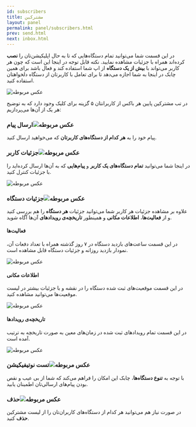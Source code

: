 ```yaml
---
id: subscribers
title: مشترکین
layout: panel
permalink: panel/subscribers.html
prev: send.html
next: inbox.html
---
```


در این قسمت شما می‌توانید تمام دستگاه‌هایی که تا به حال اپلیکیشن‌تان را **نصب** کرده‌اند همراه با جزئیات مشاهده نمایید. نکته قابل توجه در اینجا این است که چون هر کاربر می‌تواند با **بیش از یک دستگاه** از اپ شما استفاده کند و فعال باشد برای همین چابک در اینجا به شما اجازه می‌دهد تا برای تعامل با کاربرتان از دستگاه دلخواهتان استفاده کنید. 

![عکس مربوطه](http://uupload.ir/files/eylg_subscriber.png)

در تب مشترکین پایین هر باکس از کاربرانتان ۵ گزینه برای کلیک وجود دارد که به توضیح هر یک از آن‌ها می‌پردازیم:

### ارسال پیام![عکس مربوطه](http://uupload.ir/files/y8o6_2018-08-06_11-23-25.png)

پیام خود را به **هر کدام از دستگاه‌های کاربرتان** که می‌خواهید ارسال کنید. 

### جزئیات کاربر![عکس مربوطه](http://uupload.ir/files/ddnv_2018-08-06_11-35-47.png)

در اینجا شما می‌توانید **تمام دستگاه‌های یک کاربر** و **پیام‌هایی** که به آن‌ها ارسال کرده‌اید را با جزئیات کنترل کنید.

![عکس مربوطه](http://uupload.ir/files/v1vm_userr.png)


### جزئیات دستگاه![عکس مربوطه](http://uupload.ir/files/bupx_2018-08-06_11-38-43.png)

علاوه بر مشاهده جزئیات هر کاربر شما می‌توانید جزئیات **هر دستگاه** را هم بررسی کنید و از **فعالیت‌ها**، **اطلاعات مکانی** و همینطور **تاریخچه‌ی رویداد‌‌‌‌های** آن‌ها آگاه شوید.

#### فعالیت‌ها

در این قسمت ساعت‌های بازدید دستگاه در ۷ روز گذشته همراه با تعداد دفعات آن، نمودار بازدید روزانه و جزئیات دستگاه قابل مشاهده است.

![عکس مربوطه](http://uupload.ir/files/ooix_activity.png)


#### اطلاعات مکانی

در این قسمت موقعیت‌های ثبت شده دستگاه را در نقشه و با جزئیات بیشتر در لیست موقعیت‌ها می‌توانید مشاهده کنید.


![عکس مربوطه](http://uupload.ir/files/zer_locationn.png)


#### تاریخچه‌ی رویداد‌‌‌‌ها

در این قسمت تمام رویداد‌های ثبت شده در زمان‌های معین به صورت تاریخچه به ترتیب آمده است. 

![عکس مربوطه](http://uupload.ir/files/h9ec_event.png)


### تست نوتیفیکیشن![عکس مربوطه](http://uupload.ir/files/6g7z_2018-08-06_11-39-54.png)

با توجه به **تنوع دستگاه‌ها**، چابک این امکان را فراهم می‌کند که شما از بی عیب و نقص بودن پیام‌های ارسالی‌تان اطمینان یابید. 

### حذف![عکس مربوطه](http://uupload.ir/files/28eh_2018-08-06_11-40-39.png)

در صورت نیاز هم می‌توانید هر کدام از دستگاه‌های کاربران‌تان را از لیست مشترکین **حذف** کنید.